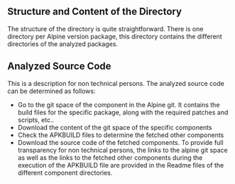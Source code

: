 ## Structure and Content of the Directory
The structure of the directory is quite straightforward. There is one directory per Alpine version package, this directory contains the different directories of the analyzed packages.


## Analyzed Source Code
This is a description for non technical persons. 
The analyzed source code can be determined as follows: 
* Go to the git space of the component in the Alpine git. It contains the build files for the specific package, along with the required patches and scripts, etc.. 
* Download the content of the git space of the specific components
* Check the APKBUILD files to determine the fetched other components
* Download the source code of the fetched components. 
To provide full transparency for non technical persons, the links to the alpine git space as well as the links to the fetched other components during the execution of the APKBUILD file are provided in the Readme files of the different component directories.

